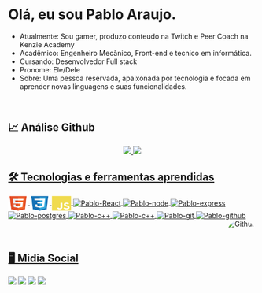 # Olá, eu sou Pablo Araujo.

- Atualmente: Sou gamer, produzo conteudo na Twitch e Peer Coach na Kenzie Academy
- Acadêmico: Engenheiro Mecânico, Front-end e tecnico em informática.
- Cursando: Desenvolvedor Full stack
- Pronome: Ele/Dele
- Sobre: Uma pessoa reservada, apaixonada por tecnologia e focada em aprender novas linguagens e suas funcionalidades.

<br>

## 📈 Análise Github
<div align="center">
  <a href="https://github.com/pablorzenha">
  <img height="180em" src="https://github-readme-stats.vercel.app/api?username=pablorzenha&show_icons=true&theme=dark&include_all_commits=true&count_private=true"/>
  <img height="180em" src="https://github-readme-stats.vercel.app/api/top-langs/?username=pablorzenha&layout=compact&langs_count=7&theme=dark"/>
</div>
   
## 🛠 Tecnologias e ferramentas aprendidas
<div>
  <img align="center" alt="Pablo-HTML" height="30" width="40" src="https://raw.githubusercontent.com/devicons/devicon/master/icons/html5/html5-original.svg">
  <img align="center" alt="Pablo-CSS" height="30" width="40" src="https://raw.githubusercontent.com/devicons/devicon/master/icons/css3/css3-original.svg">
  <img align="center" alt="Pablo-Js" height="30" width="40" src="https://raw.githubusercontent.com/devicons/devicon/master/icons/javascript/javascript-plain.svg">
  <img align="center" alt="Pablo-React" height="30" width="40" src="https://cdn.jsdelivr.net/gh/devicons/devicon/icons/react/react-original.svg" />
  <img align="center" alt="Pablo-node" height="30" width="40" src="https://upload.wikimedia.org/wikipedia/commons/d/d9/Node.js_logo.svg" />
  <img align="center" alt="Pablo-express" height="30" width="40" src="https://www.atatus.com/images/devicon/icon-express.svg" />
  <img align="center" alt="Pablo-postgres" height="30" width="30" src="https://user-images.githubusercontent.com/24623425/36042969-f87531d4-0d8a-11e8-9dee-e87ab8c6a9e3.png"/>
  <img align="center" alt="Pablo-c++" height="30" width="30" src="https://user-images.githubusercontent.com/42747200/46140125-da084900-c26d-11e8-8ea7-c45ae6306309.png">
  <img align="center" alt="Pablo-c++" height="30" width="40" src="https://cdn.jsdelivr.net/gh/devicons/devicon/icons/php/php-original.svg" />
  <img align="center" alt="Pablo-git" height="30" width="30" src="https://git-scm.com/images/logos/downloads/Git-Icon-1788C.png">
  
  <img align="center" alt="Pablo-github" height="30" width="40" src="https://upload.wikimedia.org/wikipedia/commons/9/91/Octicons-mark-github.svg">
  <img align="right" alt="Github" height="150" style="border-radius:50px;" src="https://i.imgur.com/2aDWueW.png">
  
</div>
 <br>
  <br>
  
 ## 🖥️ Midia Social
<div> 
  <a href="https://www.instagram.com/pablo_araujo_/" target="_blank"><img src="https://img.shields.io/badge/-Instagram-%23E4405F?style=for-the-badge&logo=instagram&logoColor=white" target="_blank"></a>
 	<a href="https://www.twitch.tv/pablorzenha" target="_blank"><img src="https://img.shields.io/badge/Twitch-9146FF?style=for-the-badge&logo=twitch&logoColor=white" target="_blank"></a>
  <a href = "mailto:pabloaraujo_engmec@hotmail.com"><img src="https://img.shields.io/badge/-mail-%23333?style=for-the-badge&logo=gmail&logoColor=white" target="_blank"></a>
  <a href="https://www.linkedin.com/in/pablo-araujo-441402167/" target="_blank"><img src="https://img.shields.io/badge/-LinkedIn-%230077B5?style=for-the-badge&logo=linkedin&logoColor=white" target="_blank"></a> 
 

 
</div>
 
<br>
<br>
<br>
 

